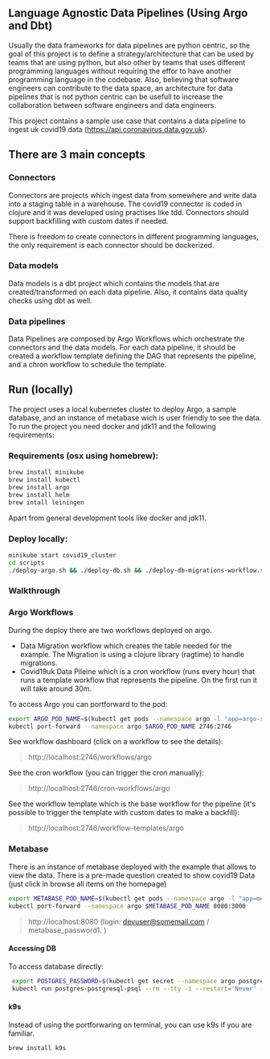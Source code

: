 ## Language Agnostic Data Pipelines (Using Argo and Dbt)

Usually the data frameworks for data pipelines are python centric, so the goal of this project is to define a strategy/architecture that can be used by teams that are using python, but also other by teams that uses different programming languages without requiring the effor to have another programming language in the codebase. Also, believing that software engineers can contribute to the data space, an architecture for data pipelines that is not python centric can be usefull to increase the collaboration between software engineers and data engineers.

This project contains a sample use case that contains a data pipeline to ingest uk covid19 data (https://api.coronavirus.data.gov.uk). 

## There are 3 main concepts

### Connectors
Connectors are projects which ingest data from somewhere and write data into a staging table in a warehouse.
The covid19 connector is coded in clojure and it was developed using practises like tdd.
Connectors should support backfilling with custom dates if needed.

There is freedom to create connectors in different programming languages, the only requirement is each connector should be dockerized.

### Data models
Data models is a dbt project which contains the models that are created/transformed on each data pipeline.
Also, it contains data quality checks using dbt as well.

### Data pipelines
Data Pipelines are composed by Argo Workflows which orchestrate the connectors and the data models. 
For each data pipeline, it should be created a workflow template defining the DAG that represents the pipeline, and a chron workflow to schedule the template.

## Run (locally)
The project uses a local kubernetes cluster to deploy Argo, a sample database, and an instance of metabase wich is user friendly to see the data.
To run the project you need docker and jdk11 and the following requirements:

### Requirements (osx using homebrew):
```bash
brew install minikube
brew install kubectl
brew install argo
brew install helm
brew intall leiningen
```
Apart from general development tools like docker and jdk11.

### Deploy locally:

```bash
minikube start covid19_cluster
cd scripts
./deploy-argo.sh && ./deploy-db.sh && ./deploy-db-migrations-workflow.sh && ./deploy-covid19-workflow.sh && ./deploy-metabase.sh
```

### Walkthrough


### Argo Workflows 

During the deploy there are two workflows deployed on argo.
 - Data Migration workflow which creates the table needed for the example. The Migration is using a clojure library (ragtime) to handle migrations.
 - Covid19uk Data Pileine which is a cron workflow (runs every hour) that runs a template workflow that represents the pipeline. On the first run it will take around 30m.

 To access Argo you can portforward to the pod:

 ```bash
export ARGO_POD_NAME=$(kubectl get pods --namespace argo -l "app=argo-server" -o jsonpath="{.items[0].metadata.name}")
kubectl port-forward --namespace argo $ARGO_POD_NAME 2746:2746
```

See workflow dashboard (click on a workflow to see the details):

> http://localhost:2746/workflows/argo

See the cron workflow (you can trigger the cron manually):

> http://localhost:2746/cron-workflows/argo

See the workflow template which is the base workflow for the pipeline (it's possible to trigger the template with custom dates to make a backfill):

> http://localhost:2746/workflow-templates/argo


### Metabase 

There is an instance of metabase deployed with the example that allows to view the data. There is a pre-made
question created to show covid19 Data (just click in browse all items on the homepage)

```bash
export METABASE_POD_NAME=$(kubectl get pods --namespace argo -l "app=metabase,release=metabase" -o jsonpath="{.items[0].metadata.name}")
kubectl port-forward --namespace argo $METABASE_POD_NAME 8080:3000
```

> http://localhost:8080 (login: devuser@somemail.com / metabase_password1. )


#### Accessing DB

To access database directly:

```bash
 export POSTGRES_PASSWORD=$(kubectl get secret --namespace argo postgres-postgresql -o jsonpath="{.data.postgresql-password}" | base64 --decode)
 kubectl run postgres-postgresql-psql --rm --tty -i --restart='Never' --namespace argo --image docker.io/bitnami/postgresql:11.11.0-debian-10-r31 --env="PGPASSWORD=$POSTGRES_PASSWORD" --command -- psql --host postgres-postgresql -U covid19_user -d covid19_dev -p 5432
```


#### k9s
Instead of using the portforwaring on terminal, you can use k9s if you are familiar.

```bash
brew install k9s
```
